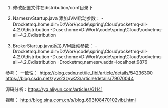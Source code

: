 1. 修改配置文件在distribution/conf目录下

2. NamesrvStartup.java 添加JVM启动参数：
-Drocketmq.home.dir=D:\Work\code\spring\Cloud\rocketmq-all-4.2.0\distribution
-Duser.home=D:\Work\code\spring\Cloud\rocketmq-all-4.2.0\distribution

3. BrokerStartup.java添加JVM启动参数：
-Drocketmq.home.dir=D:\Work\code\spring\Cloud\rocketmq-all-4.2.0\distribution
-Duser.home=D:\Work\code\spring\Cloud\rocketmq-all-4.2.0\distribution
-Drocketmq.namesrv.addr=localhost:9876


参考：
一致性：
https://blog.csdn.net/iie_libi/article/details/54236300
https://blog.csdn.net/zyw23zyw23/article/details/79070044

源码分析：https://yq.aliyun.com/articles/61141

视频：
http://blog.sina.com.cn/s/blog_693f08470102vibt.html